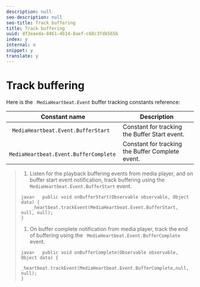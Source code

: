 ```yaml
---
description: null
seo-description: null
seo-title: Track buffering
title: Track buffering
uuid: df3eaeda-8461-4b14-8aef-c68c3fdb565b
index: y
internal: n
snippet: y
translate: y
---
```


# Track buffering

Here is the ` MediaHeartbeat.Event` buffer tracking constants reference: 



|  Constant name  | Description  |
|---|---|
|  ` MediaHeartbeat.Event.BufferStart`  | Constant for tracking the Buffer Start event.  |
|  ` MediaHeartbeat.Event.BufferComplete`  | Constant for tracking the Buffer Complete event.  |


>1. Listen for the playback buffering events from media player, and on buffer start event notification, track buffering using the ` MediaHeartbeat.Event.BufferStart` event.
>
>   ```
>   java>   public void onBufferStart(Observable observable, Object data) {  
>       _heartbeat.trackEvent(MediaHeartbeat.Event.BufferStart, null, null); 
>   }
>   ```
>
>1. On buffer complete notification from media player, track the end of buffering using the ` MediaHeartbeat.Event.BufferComplete` event.
>
>   ```
>   java>   public void onBufferComplete(Observable observable, Object data) {  
>       _heartbeat.trackEvent(MediaHeartbeat.Event.BufferComplete,null, null); 
>   }
>   ```
>
